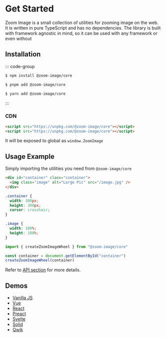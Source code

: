 # Get Started

Zoom Image is a small collection of utilities for zooming image on the web. It is written in pure TypeScript and has no
dependencies. The library is built with framework agnostic in mind, so it can be used with any framework or even without

## Installation

::: code-group

```sh [npm]
$ npm install @zoom-image/core
```

```sh [pnpm]
$ pnpm add @zoom-image/core
```

```sh [yarn]
$ yarn add @zoom-image/core
```

:::

### CDN

```html
<script src="https://unpkg.com/@zoom-image/core"></script>
<script src="https://unpkg.com/@zoom-image/core"></script>
```

It will be exposed to global as `window.ZoomImage`

## Usage Example

Simply importing the utilities you need from `@zoom-image/core`

```html
<div id="container" class="container">
  <img class="image" alt="Large Pic" src="/image.jpg" />
</div>
```

```css
.container {
  width: 300px;
  height: 300px;
  cursor: crosshair;
}

.image {
  width: 100%;
  height: 100%;
}
```

```js
import { createZoomImageWheel } from "@zoom-image/core"

const container = document.getElementById("container")
createZoomImageWheel(container)
```

Refer to [API section](/api/) for more details.

## Demos

- [Vanilla JS](/examples/vanilla)
- [Vue](/examples/vue)
- [React](/examples/react)
- [Preact](/examples/preact)
- [Svelte](/examples/svelte)
- [Solid](/examples/solid)
- [Qwik](/examples/qwik)
